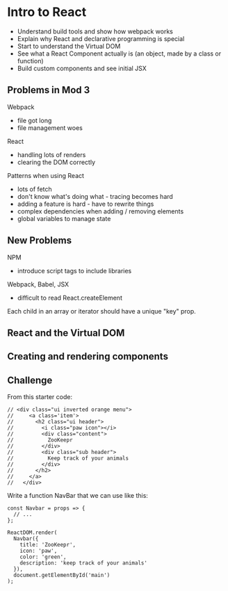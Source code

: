 # Intro to React

- Understand build tools and show how webpack works
- Explain why React and declarative programming is special
- Start to understand the Virtual DOM
- See what a React Component actually is (an object, made by a class or function)
- Build custom components and see initial JSX

## Problems in Mod 3

Webpack
- file got long
- file management woes

React
- handling lots of renders
- clearing the DOM correctly

Patterns when using React
- lots of fetch
- don't know what's doing what - tracing becomes hard
- adding a feature is hard - have to rewrite things
- complex dependencies when adding / removing elements
- global variables to manage state

## New Problems

NPM
- introduce script tags to include libraries

Webpack, Babel, JSX
- difficult to read React.createElement

Each child in an array or iterator should have a unique "key" prop.


## React and the Virtual DOM

## Creating and rendering components

## Challenge

From this starter code:
```
// <div class="ui inverted orange menu">
//     <a class='item'>
//       <h2 class="ui header">
//         <i class="paw icon"></i>
//         <div class="content">
//           ZooKeepr
//         </div>
//         <div class="sub header">
//           Keep track of your animals
//         </div>
//       </h2>
//     </a>
//   </div>
```

Write a function NavBar that we can use like this:
```
const Navbar = props => {
  // ...
};

ReactDOM.render(
  Navbar({
    title: 'ZooKeepr',
    icon: 'paw',
    color: 'green',
    description: 'keep track of your animals'
  }),
  document.getElementById('main')
);
```
